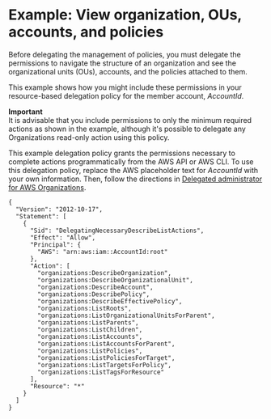 # Example: View organization, OUs, accounts, and policies<a name="orgs_delegate_policies_example_view_accts_orgs"></a>

 Before delegating the management of policies, you must delegate the permissions to navigate the structure of an organization and see the organizational units \(OUs\), accounts, and the policies attached to them\. 

This example shows how you might include these permissions in your resource\-based delegation policy for the member account, *AccountId*\.

**Important**  
It is advisable that you include permissions to only the minimum required actions as shown in the example, although it's possible to delegate any Organizations read\-only action using this policy\.

This example delegation policy grants the permissions necessary to complete actions programmatically from the AWS API or AWS CLI\. To use this delegation policy, replace the AWS placeholder text for *AccountId* with your own information\. Then, follow the directions in [Delegated administrator for AWS Organizations](orgs_delegate_policies.md)\.

```
{
  "Version": "2012-10-17",
  "Statement": [
    {
      "Sid": "DelegatingNecessaryDescribeListActions",
      "Effect": "Allow",
      "Principal": {
        "AWS": "arn:aws:iam::AccountId:root"
      },
      "Action": [
        "organizations:DescribeOrganization",
        "organizations:DescribeOrganizationalUnit",
        "organizations:DescribeAccount",
        "organizations:DescribePolicy",
        "organizations:DescribeEffectivePolicy",
        "organizations:ListRoots",
        "organizations:ListOrganizationalUnitsForParent",
        "organizations:ListParents",
        "organizations:ListChildren",
        "organizations:ListAccounts",
        "organizations:ListAccountsForParent",
        "organizations:ListPolicies",
        "organizations:ListPoliciesForTarget",
        "organizations:ListTargetsForPolicy",
        "organizations:ListTagsForResource"
      ],
      "Resource": "*"
    }
  ]
}
```